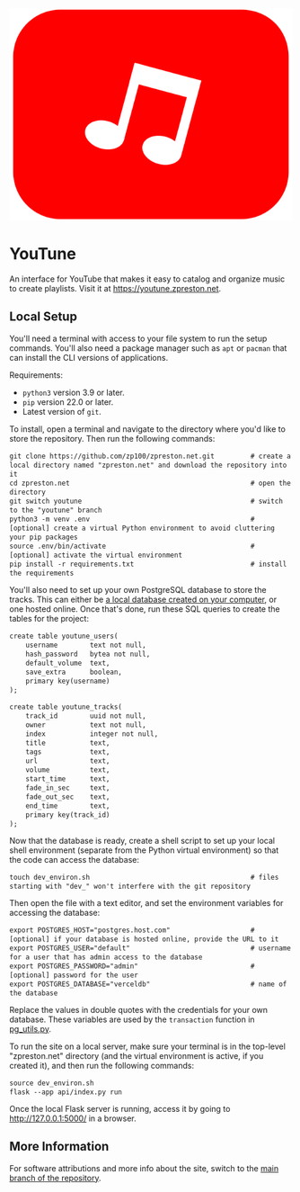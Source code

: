 <p align="center">
  <img src="/api/static/images/YouTune.png" alt="YouTune"/>
</p>

# YouTune

An interface for YouTube that makes it easy to catalog and organize music to create playlists. Visit it at https://youtune.zpreston.net.

## Local Setup

You'll need a terminal with access to your file system to run the setup commands. You'll also need a package manager such as `apt` or `pacman` that can install the CLI versions of applications.

Requirements:
-   `python3` version 3.9 or later.
-   `pip` version 22.0 or later.
-   Latest version of `git`.

To install, open a terminal and navigate to the directory where you'd like to store the repository. Then run the following commands:
```
git clone https://github.com/zp100/zpreston.net.git         # create a local directory named "zpreston.net" and download the repository into it
cd zpreston.net                                             # open the directory
git switch youtune                                          # switch to the "youtune" branch
python3 -m venv .env                                        # [optional] create a virtual Python environment to avoid cluttering your pip packages
source .env/bin/activate                                    # [optional] activate the virtual environment
pip install -r requirements.txt                             # install the requirements
```

You'll also need to set up your own PostgreSQL database to store the tracks. This can either be [a local database created on your computer](https://www.postgresql.org/docs/current/tutorial-start.html), or one hosted online. Once that's done, run these SQL queries to create the tables for the project:
```
create table youtune_users(
    username        text not null,
    hash_password   bytea not null,
    default_volume  text,
    save_extra      boolean,
    primary key(username)
);
```
```
create table youtune_tracks(
    track_id        uuid not null,
    owner           text not null,
    index           integer not null,
    title           text,
    tags            text,
    url             text,
    volume          text,
    start_time      text,
    fade_in_sec     text,
    fade_out_sec    text,
    end_time        text,
    primary key(track_id)
);
```
Now that the database is ready, create a shell script to set up your local shell environment (separate from the Python virtual environment) so that the code can access the database:
```
touch dev_environ.sh                                        # files starting with "dev_" won't interfere with the git repository
```
Then open the file with a text editor, and set the environment variables for accessing the database:
```
export POSTGRES_HOST="postgres.host.com"                    # [optional] if your database is hosted online, provide the URL to it
export POSTGRES_USER="default"                              # username for a user that has admin access to the database
export POSTGRES_PASSWORD="admin"                            # [optional] password for the user
export POSTGRES_DATABASE="verceldb"                         # name of the database
```
Replace the values in double quotes with the credentials for your own database. These variables are used by the `transaction` function in [pg_utils.py](/api/_utils/pg_utils.py#L21).

To run the site on a local server, make sure your terminal is in the top-level "zpreston.net" directory (and the virtual environment is active, if you created it), and then run the following commands:
```
source dev_environ.sh
flask --app api/index.py run
```
Once the local Flask server is running, access it by going to http://127.0.0.1:5000/ in a browser.

## More Information

For software attributions and more info about the site, switch to the [main branch of the repository](https://github.com/zp100/zpreston.net).
